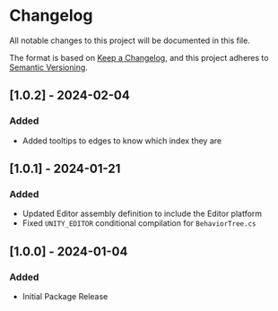 ﻿# Changelog

All notable changes to this project will be documented in this file.

The format is based on [Keep a Changelog](https://keepachangelog.com/en/1.1.0/),
and this project adheres to [Semantic Versioning](https://semver.org/spec/v2.0.0.html).

## [1.0.2] - 2024-02-04

### Added

- Added tooltips to edges to know which index they are

## [1.0.1] - 2024-01-21

### Added

- Updated Editor assembly definition to include the Editor platform
- Fixed `UNITY_EDITOR` conditional compilation for `BehaviorTree.cs`

## [1.0.0] - 2024-01-04

### Added

- Initial Package Release

